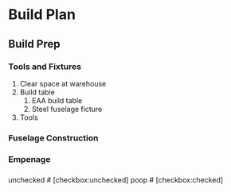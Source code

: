 Build Plan
==========

Build Prep
----------

### Tools and Fixtures
1. Clear space at warehouse
2. Build table
	1. EAA build table
	2. Steel fuselage ficture
3. Tools

### Fuselage Construction

### Empenage

### 


 unchecked # [checkbox:unchecked]
 poop # [checkbox:checked]
